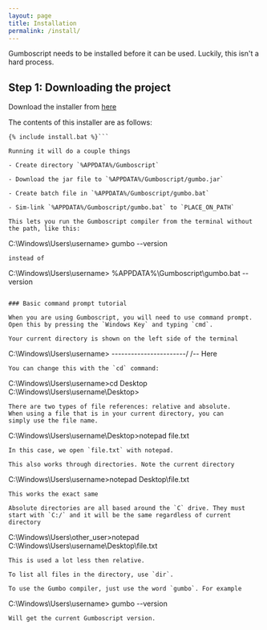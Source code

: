 ```yaml
---
layout: page
title: Installation
permalink: /install/
---
```


Gumboscript needs to be installed before it can be used.
Luckily, this isn't a hard process.

## Step 1: Downloading the project

Download the installer from [here](files/install.bat)

The contents of this installer are as follows:

```
{% include install.bat %}```

Running it will do a couple things

- Create directory `%APPDATA%/Gumboscript`

- Download the jar file to `%APPDATA%/Gumboscript/gumbo.jar`

- Create batch file in `%APPDATA%/Gumboscript/gumbo.bat`

- Sim-link `%APPDATA%/Gumboscript/gumbo.bat` to `PLACE_ON_PATH`

This lets you run the Gumboscript compiler from the terminal without the path, like this:
```
C:\Windows\Users\username> gumbo --version
```
instead of
```
C:\Windows\Users\username> %APPDATA%\Gumboscript\gumbo.bat --version
```

### Basic command prompt tutorial

When you are using Gumboscript, you will need to use command prompt.
Open this by pressing the `Windows Key` and typing `cmd`.

Your current directory is shown on the left side of the terminal

```
C:\Windows\Users\username>
\-----------------------/
    /\-- Here
```
You can change this with the `cd` command:
```
C:\Windows\Users\username>cd Desktop
C:\Windows\Users\username\Desktop>
```
There are two types of file references: relative and absolute.
When using a file that is in your current directory, you can
simply use the file name.
```
C:\Windows\Users\username\Desktop>notepad file.txt
```
In this case, we open `file.txt` with notepad.

This also works through directories. Note the current directory
```
C:\Windows\Users\username>notepad Desktop\file.txt
```
This works the exact same

Absolute directories are all based around the `C` drive. They must start with `C:/` and it will be the same regardless of current directory
```
C:\Windows\Users\other_user>notepad C:\Windows\Users\username\Desktop\file.txt
```
This is used a lot less then relative.

To list all files in the directory, use `dir`.

To use the Gumbo compiler, just use the word `gumbo`. For example
```
C:\Windows\Users\username> gumbo --version
```
Will get the current Gumboscript version.
